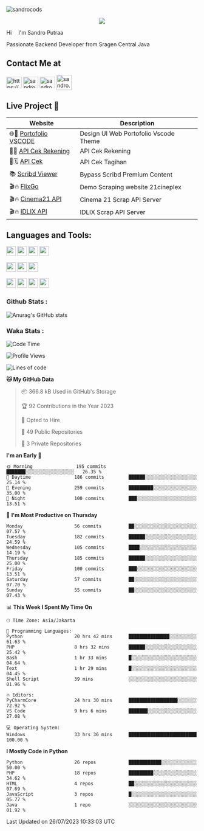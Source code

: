 

![sandrocods](https://cardivo.vercel.app/api?name=Martinus%20Krisandro%20Perdana%20Putra&description=Junior%20Backend%20Developer&image=https://avatars.githubusercontent.com/u/59155826?v=4&backgroundColor=%23ecf0f1)
<p align="center" style="p3">
<a href="https://github.com/antonkomarev/github-profile-views-counter">
    <img align="center"  src="https://komarev.com/ghpvc/?username=sandrocods&style=for-the-badge">
</a>
</p>

Hi <img src="https://media.giphy.com/media/hvRJCLFzcasrR4ia7z/giphy.gif" width="10px"> I'm Sandro Putraa

Passionate Backend Developer from Sragen Central Java

## Contact Me at

<p align="left">
    <a href="https://www.linkedin.com/in/sandro-putraa-34b80a19b/" target="blank"><img align="center" src="https://raw.githubusercontent.com/rahuldkjain/github-profile-readme-generator/master/src/images/icons/Social/linked-in-alt.svg" alt="https://www.linkedin.com/in/sandro-putraa-34b80a19b/" height="30" width="40" /></a>
    <a href="https://fb.com/sandro.putraaa" target="blank"><img align="center" src="https://raw.githubusercontent.com/rahuldkjain/github-profile-readme-generator/master/src/images/icons/Social/facebook.svg" alt="sandro.putraaa" height="30" width="40" /></a>
    <a href="https://instagram.com/sandro.putraa" target="blank"><img align="center" src="https://raw.githubusercontent.com/rahuldkjain/github-profile-readme-generator/master/src/images/icons/Social/instagram.svg" alt="sandro.putraa" height="30" width="40" /></a>
    <a href="https://wakatime.com/@sandrocods" target="blank"><img align="center" src="https://wakatime.com/static/img/wakatime-logo-text-vertical.png" alt="sandro.putraa" height="40" width="40" /></a>
   
</p>

## Live Project 🚀


| Website             | Description     |
| ----------------- | --- |
| 🌐👤 [Portofolio VSCODE](http://47.88.53.4:1872/porto/)| Design UI Web Portofolio Vscode Theme |
| 📑👤 [API Cek Rekening](http://47.88.53.4:3333/api/docs) | API Cek Rekening |
| 📑🗓 [API Cek](http://47.88.53.4:1111/api/docs) | API Cek Tagihan |
| 📚 [Scribd Viewer](http://sandroputraa.my.id/scribd/) | Bypass Scribd Premium Content |
| 🎬🔥 [FlixGo](https://testflsk.sandroputraa.com/) | Demo Scraping website 21cineplex  |
| 🎬🔥 [Cinema21 API](https://cinema-21-scrapper.vercel.app/) | Cinema 21 Scrap API Server |
| 🎬🔥 [IDLIX API](https://idlix-api.vercel.app/) | IDLIX Scrap API Server |



## Languages and Tools:

<img src="https://img.shields.io/badge/-Git-white?style=for-the-badge&logo=git" height="25" /></img>
<img src="https://img.shields.io/badge/-GitHub-white?style=for-the-badge&logo=github&logoColor=007ACC" height="25" /></img> <img src="https://img.shields.io/badge/-VS%20Code-white?style=for-the-badge&logo=visual-studio-code&logoColor=007ACC" height="25" /></img> <img src="https://img.shields.io/badge/-Pycharm-white?style=for-the-badge&logo=pycharm&logoColor=007ACC" height="25" /></img>

<img src="https://img.shields.io/badge/-Laravel-white?style=for-the-badge&logo=laravel&logoColor=007ACC" height="25" /></img>
<img src="https://img.shields.io/badge/-Flask-white?style=for-the-badge&logo=flask&logoColor=007ACC" height="25" /></img>
<img src="https://img.shields.io/badge/-Selenium-white?style=for-the-badge&logo=selenium&logoColor=007ACC" height="25" /></img>

<img src="https://img.shields.io/badge/-Python-white?style=for-the-badge&logo=python&logoColor=007ACC" height="25" /></img>
<img src="https://img.shields.io/badge/-Php-white?style=for-the-badge&logo=php&logoColor=007ACC" height="25" /></img>
<img src="https://img.shields.io/badge/-java-white?style=for-the-badge&logo=java&logoColor=007ACC" height="25" /></img>
<img src="https://img.shields.io/badge/-c++-white?style=for-the-badge&logo=c%2B%2B&logoColor=007ACC" height="25" /></img>



### Github Stats :
![Anurag's GitHub stats](https://github-readme-stats.vercel.app/api?username=sandrocods&show_icons=true&theme=transparent)


### Waka Stats :
<!--START_SECTION:waka-->
![Code Time](http://img.shields.io/badge/Code%20Time-923%20hrs%2037%20mins-blue)

![Profile Views](http://img.shields.io/badge/Profile%20Views-3-blue)

![Lines of code](https://img.shields.io/badge/From%20Hello%20World%20I%27ve%20Written-1.4%20million%20lines%20of%20code-blue)

**🐱 My GitHub Data** 

> 📦 366.8 kB Used in GitHub's Storage 
 > 
> 🏆 92 Contributions in the Year 2023
 > 
> 💼 Opted to Hire
 > 
> 📜 49 Public Repositories 
 > 
> 🔑 3 Private Repositories 
 > 
**I'm an Early 🐤** 

```text
🌞 Morning                195 commits         ███████░░░░░░░░░░░░░░░░░░   26.35 % 
🌆 Daytime                186 commits         ██████░░░░░░░░░░░░░░░░░░░   25.14 % 
🌃 Evening                259 commits         █████████░░░░░░░░░░░░░░░░   35.00 % 
🌙 Night                  100 commits         ███░░░░░░░░░░░░░░░░░░░░░░   13.51 % 
```
📅 **I'm Most Productive on Thursday** 

```text
Monday                   56 commits          ██░░░░░░░░░░░░░░░░░░░░░░░   07.57 % 
Tuesday                  182 commits         ██████░░░░░░░░░░░░░░░░░░░   24.59 % 
Wednesday                105 commits         ████░░░░░░░░░░░░░░░░░░░░░   14.19 % 
Thursday                 185 commits         ██████░░░░░░░░░░░░░░░░░░░   25.00 % 
Friday                   100 commits         ███░░░░░░░░░░░░░░░░░░░░░░   13.51 % 
Saturday                 57 commits          ██░░░░░░░░░░░░░░░░░░░░░░░   07.70 % 
Sunday                   55 commits          ██░░░░░░░░░░░░░░░░░░░░░░░   07.43 % 
```


📊 **This Week I Spent My Time On** 

```text
🕑︎ Time Zone: Asia/Jakarta

💬 Programming Languages: 
Python                   20 hrs 42 mins      ███████████████░░░░░░░░░░   61.63 % 
PHP                      8 hrs 32 mins       ██████░░░░░░░░░░░░░░░░░░░   25.42 % 
Bash                     1 hr 33 mins        █░░░░░░░░░░░░░░░░░░░░░░░░   04.64 % 
Text                     1 hr 29 mins        █░░░░░░░░░░░░░░░░░░░░░░░░   04.45 % 
Shell Script             39 mins             ░░░░░░░░░░░░░░░░░░░░░░░░░   01.96 % 

🔥 Editors: 
PyCharmCore              24 hrs 30 mins      ██████████████████░░░░░░░   72.92 % 
VS Code                  9 hrs 6 mins        ███████░░░░░░░░░░░░░░░░░░   27.08 % 

💻 Operating System: 
Windows                  33 hrs 36 mins      █████████████████████████   100.00 % 
```

**I Mostly Code in Python** 

```text
Python                   26 repos            ████████████░░░░░░░░░░░░░   50.00 % 
PHP                      18 repos            █████████░░░░░░░░░░░░░░░░   34.62 % 
HTML                     4 repos             ██░░░░░░░░░░░░░░░░░░░░░░░   07.69 % 
JavaScript               3 repos             █░░░░░░░░░░░░░░░░░░░░░░░░   05.77 % 
Java                     1 repo              ░░░░░░░░░░░░░░░░░░░░░░░░░   01.92 % 
```




 Last Updated on 26/07/2023 10:33:03 UTC
<!--END_SECTION:waka-->
